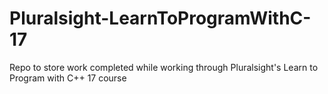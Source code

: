 # Pluralsight-LearnToProgramWithC-17
Repo to store work completed while working through Pluralsight's Learn to Program with C++ 17 course
